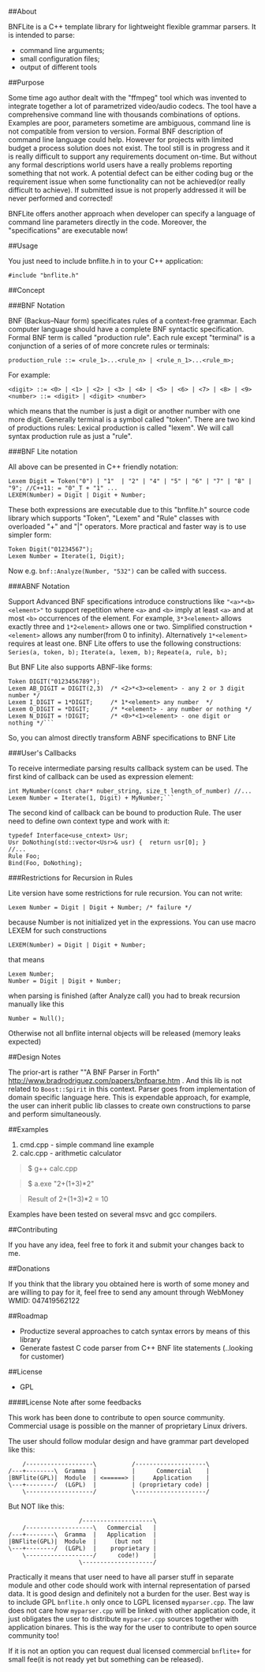 
##About

BNFLite is a C++ template library for lightweight flexible grammar parsers.
It is intended to parse: 
 - command line arguments; 
 - small configuration files; 
 - output of different tools


##Purpose

Some time ago author dealt with the "ffmpeg" tool which was invented to integrate together a lot of parametrized video/audio codecs.
The tool have a comprehensive command line with thousands combinations of options. Examples are poor,
parameters sometime are ambiguous, command line is not compatible from version to version.
Formal BNF description of command line language could help. However for projects with limited budget
a process solution does not exist. The tool still is in progress and it is really difficult
to support any requirements document on-time.
But without any formal descriptions world users have a really problems reporting something that not work.
A potential defect can be either coding bug or the requirement issue when some functionality
can not be achieved(or really difficult to achieve).
If submitted issue is not properly addressed it will be never performed and corrected!

BNFLite offers another approach when developer can specify
a language of command line parameters directly in the code.
Moreover, the "specifications" are executable now!


##Usage

You just need to include bnflite.h in to your C++ application:

   `#include "bnflite.h"`


##Concept

###BNF Notation

BNF (Backus–Naur form) specificates rules of a context-free grammar.
Each computer language should have a complete BNF syntactic specification.
Formal BNF term is called "production rule". Each rule except "terminal"
is a conjunction of a series of of more concrete rules or terminals:

`production_rule ::= <rule_1>...<rule_n> | <rule_n_1>...<rule_m>;`

For example:

    <digit> ::= <0> | <1> | <2> | <3> | <4> | <5> | <6> | <7> | <8> | <9>
    <number> ::= <digit> | <digit> <number>
 
which means that the number is just a digit or another number with one more digit.
Generally terminal is a symbol called "token". There are two kind of productions rules:
Lexical production is called "lexem". We will call syntax production rule as just a "rule".

###BNF Lite notation

All above can be presented in C++ friendly notation:

    Lexem Digit = Token("0") | "1"  | "2" | "4" | "5" | "6" | "7" | "8" | "9"; //C++11: = "0"_T + "1" ...
    LEXEM(Number) = Digit | Digit + Number;
 
These both expressions are executable due to this "bnflite.h" source code library
which supports "Token", "Lexem" and "Rule" classes with overloaded "+" and "|" operators.
More practical and faster way is to use simpler form:

    Token Digit("01234567");
    Lexem Number = Iterate(1, Digit);
  
Now e.g. `bnf::Analyze(Number, "532")` can be called with success.

###ABNF Notation

Support Advanced BNF specifications introduce constructions like `"<a>*<b><element>"`
to support repetition where `<a>` and `<b>` imply at least `<a>` and at most `<b>` occurrences of the element.
For example,  `3*3<element>` allows exactly three and `1*2<element>` allows one or two.
Simplified construction `*<element>` allows any number(from 0 to infinity). Alternatively `1*<element>`
 requires at least one.
BNF Lite offers to use the following constructions:
 `Series(a, token, b);`
 `Iterate(a, lexem, b);`
 `Repeate(a, rule, b);`
	
But BNF Lite also supports ABNF-like forms:

    Token DIGIT("0123456789");
    Lexem AB_DIGIT = DIGIT(2,3)  /* <2>*<3><element> - any 2 or 3 digit number */
    Lexem I_DIGIT = 1*DIGIT;     /* 1*<element> any number  */
    Lexem O_DIGIT = *DIGIT;      /* *<element> - any number or nothing */
    Lexem N_DIGIT = !DIGIT;      /* <0>*<1><element> - one digit or nothing */```
	
So, you can almost directly transform ABNF specifications to BNF Lite

###User's Callbacks

To receive intermediate parsing results callback system can be used.
The first kind of callback can be used as expression element:

    int MyNumber(const char* nuber_string, size_t length_of_number) //...
    Lexem Number = Iterate(1, Digit) + MyNumber;```
	
The second kind of callback can be bound to production Rule.
The user need to define own context type and work with it:

    typedef Interface<use_cntext> Usr;
    Usr DoNothing(std::vector<Usr>& usr) {  return usr[0]; }
    //...
    Rule Foo;
    Bind(Foo, DoNothing);

###Restrictions for Recursion in Rules

Lite version have some restrictions for rule recursion.
You can not write:

`Lexem Number = Digit | Digit + Number; /* failure */`
	
because Number is not initialized yet in the expressions.
You can use macro LEXEM for such constructions

`LEXEM(Number) = Digit | Digit + Number;`
	
that means

    Lexem Number;
    Number = Digit | Digit + Number;

when parsing is finished (after Analyze call) you had to break recursion manually
like this

`Number = Null();`
	
Otherwise not all bnflite internal objects will be released (memory leaks expected)


##Design Notes

The prior-art is rather  ""A BNF Parser in Forth"  http://www.bradrodriguez.com/papers/bnfparse.htm .
And this lib is not related to `Boost::Spirit` in this context. Parser goes from  implementation of domain specific language here. This is expendable approach, for example, the user can inherit public lib classes to create own constructions to parse and perform simultaneously. 


##Examples

1. cmd.cpp - simple command line example
2. calc.cpp - arithmetic calculator

>$ g++ calc.cpp

>$ a.exe "2+(1+3)*2"

>Result of 2+(1+3)*2 = 10

Examples have been tested on several msvc and gcc compilers.


##Contributing

If you have any idea, feel free to fork it and submit your changes back to me.


##Donations

If you think that the library you obtained here is worth of some money
and are willing to pay for it, feel free to send any amount
through WebMoney WMID: 047419562122


##Roadmap

- Productize several approaches to catch syntax errors by means of this library
- Generate fastest C code parser from C++ BNF lite statements (..looking for customer)


##License

 - GPL
 
####License Note after some feedbacks

This work has been done to contribute to open source community. 
Commercial usage is possible on the manner of proprietary Linux drivers.

The user should follow modular design and have grammar part developed like this:

        /-------------------\          /--------------------\
    /---+--------\  Gramma  |          |      Commercial    |
    |BNFlite(GPL)|  Module  | <======> |     Application    |
    \---+--------/  (LGPL)  |          | (proprietary code) |
        \-------------------/          \--------------------/

But NOT like this:
		
                        /--------------------\		
        /-------------------\   Commercial   |    
    /---+--------\  Gramma  |   Application  | 
    |BNFlite(GPL)|  Module  |     (but not   |
    \---+--------/  (LGPL)  |    proprietary | 
        \-------------------/      code!)    |
                        \--------------------/		
		
Practically it means that user need to have all parser stuff in separate module and other code should work with internal representation of parsed data. It is good design and definitely not a burden for the user. Best way is to include GPL `bnflite.h` only once to LGPL licensed `myparser.cpp`. The law does not care how `myparser.cpp` will be linked with other application code, it just obligates the user to distribute `myparser.cpp` sources together with application binares. This is the way for the user to contribute to open source community too!
   
If it is not an option you can request dual licensed commercial `bnflite+` for small fee(it is not ready yet but something can be released).



